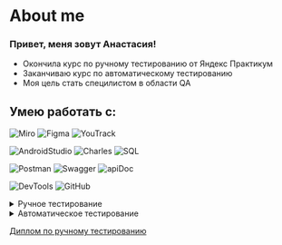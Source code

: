 # About me

### Привет, меня зовут Анастасия!

- Окончила курс по ручному тестированию от Яндекс Практикум
- Заканчиваю курс по автоматическому тестированию
- Моя цель стать специлистом в области QA


## Умею работать с:
![Miro](https://img.shields.io/badge/Miro-black?style=flat-square&logo=Miro)
![Figma](https://img.shields.io/badge/Figma-black?style=flat-square&logo=Figma&logoColor=blueviolet)
![YouTrack](https://img.shields.io/badge/YouTrack-black?style=flat-square&logo=YouTrack)

![AndroidStudio](https://img.shields.io/badge/AndroidStudio-black?style=flat-square&logo=AndroidStudio)
![Charles](https://img.shields.io/badge/Charles-black?style=flat-square&logo=CharlesProxy)
![SQL](https://img.shields.io/badge/SQL-black?style=flat-square&logo=SQL)

![Postman](https://img.shields.io/badge/Postman-black?style=flat-square&logo=Postman)
![Swagger](https://img.shields.io/badge/Swagger-black?style=flat-square&logo=Swagger)
![apiDoc](https://img.shields.io/badge/apiDoc-black?style=flat-square&logo=apiDoc)

![DevTools](https://img.shields.io/badge/DevTools-black?style=flat-square&logo=GoogleChrome)
![GitHub](https://img.shields.io/badge/GitHub-black?style=flat-square&logo=GitHub)

<details> <summary> Ручное тестирование </summary>
- Тест-анализ
- Тест-дизайн
- Тестовая документация
- Figma
- Miro
- Youtrack
- Postman
- Swagger
- apiDoc
- DevTools
- Charles
- AndroidStudio
- Тестирование верстки(адаптивность)
- Тестирование веб-приложений(Charles)
- Тестирование мобильных приложений и API
- БД(SQL) -
</details>

<details> <summary> Автоматическое тестирование </summary>
- Python
- PyCharm
- Юнит-тестирование 
- Selenium/pytest
- Page Object
- Allure
- Requirements -
</details>


[Диплом по ручному тестированию](https://docs.google.com/spreadsheets/d/1rkVZViZqd_0WIlobia_5deFaU5L8HloqVl5-7k8WTWM/edit?usp=sharing) 
